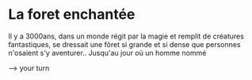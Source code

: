 # La foret enchantée

Il y a 3000ans, dans un monde régit par la magie et remplit de créatures fantastiques, se dressait une fôret si grande et si dense que personnes n'osaient s'y aventurer.. Jusqu'au jour où un homme nommé

--> your turn
